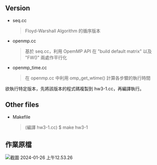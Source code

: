 ## Version
- seq.cc
    > Floyd-Warshall Algorithm 的循序版本
- openmp.cc
    > 基於 seq.cc，利用 OpemMP API 在 "build default matrix" 以及 "FW()" 兩處作平行化
- openmp_time.cc
    > 在 openmp.cc 中利用 omp_get_wtime() 計算各步驟的執行時間

欲執行特定版本，先將該版本的程式碼複製到 hw3-1.cc，再編譯執行。
## Other files
- Makefile
    > (編譯 hw3-1.cc) $ make hw3-1
## 作業原檔
![截圖 2024-01-26 上午12.53.26](https://hackmd.io/_uploads/B14fGGxqp.png)